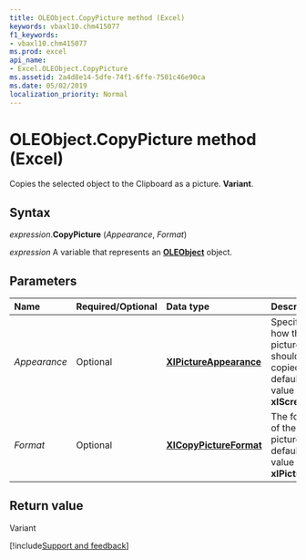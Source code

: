 ```yaml
---
title: OLEObject.CopyPicture method (Excel)
keywords: vbaxl10.chm415077
f1_keywords:
- vbaxl10.chm415077
ms.prod: excel
api_name:
- Excel.OLEObject.CopyPicture
ms.assetid: 2a4d8e14-5dfe-74f1-6ffe-7501c46e90ca
ms.date: 05/02/2019
localization_priority: Normal
---
```



# OLEObject.CopyPicture method (Excel)

Copies the selected object to the Clipboard as a picture. **Variant**.


## Syntax

_expression_.**CopyPicture** (_Appearance_, _Format_)

_expression_ A variable that represents an **[OLEObject](Excel.OLEObject.md)** object.


## Parameters

|Name|Required/Optional|Data type|Description|
|:-----|:-----|:-----|:-----|
| _Appearance_|Optional| **[XlPictureAppearance](Excel.XlPictureAppearance.md)**| Specifies how the picture should be copied. The default value is **xlScreen**.|
| _Format_|Optional| **[XlCopyPictureFormat](Excel.XlCopyPictureFormat.md)**| The format of the picture. The default value is **xlPicture**.|


## Return value

Variant




[!include[Support and feedback](~/includes/feedback-boilerplate.md)]